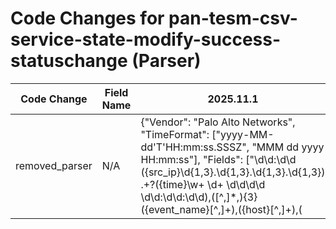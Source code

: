 # Code Changes for pan-tesm-csv-service-state-modify-success-statuschange (Parser)

| Code Change | Field Name | 2025.11.1 | 2025.12.1 |
|-------------|------------|-----------|------------|
| removed_parser | N/A | {"Vendor": "Palo Alto Networks", "TimeFormat": ["yyyy-MM-dd'T'HH:mm:ss.SSSZ", "MMM dd yyyy HH:mm:ss"], "Fields": ["\d\d:\d\d ({src_ip}\d{1,3}\.\d{1,3}\.\d{1,3}\.\d{1,3}) .+?({time}\w+ \d+ \d\d\d\d \d\d:\d\d:\d\d),([^,]*,){3}({event_name}[^,]+),({host}[^,]+),(|({user}[\w\.\-\!\#\^\~]{1,40}\$?)),", "((?:1969-[^,]+?)|({time}\d\d\d\d-\d\d-\d\dT\d\d:\d\d:\d\d\.\d+[\+-]\d+:\d+))", ",Traps Service Status Change,([^,]*,){2}({result}[^,]+)"], "DupFields": ["host->dest_host"], "Name": "pan-tesm-csv-service-state-modify-success-statuschange", "Product": "Traps Endpoint Security Manager", "ParserVersion": "v1.0.0", "Conditions": [",Traps", ",Traps Service Status Change,"]} | N/A |